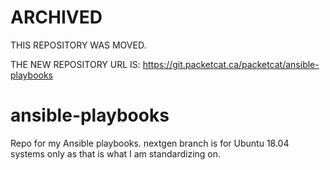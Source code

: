 # ARCHIVED

THIS REPOSITORY WAS MOVED.

THE NEW REPOSITORY URL IS: https://git.packetcat.ca/packetcat/ansible-playbooks

ansible-playbooks
=================

Repo for my  Ansible playbooks.
nextgen branch is for Ubuntu 18.04 systems only as that is what I am standardizing on.
